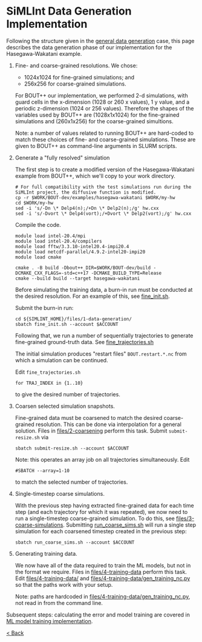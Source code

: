 # SiMLInt Data Generation Implementation

Following the structure given in the [general data generation](ML_training.md) case, this page describes the data generation phase of our implementation for the Hasegawa-Wakatani example.

1. Fine- and coarse-grained resolutions. We chose:

   - 1024x1024 for fine-grained simulations; and
   - 256x256 for coarse-grained simulations.

    For BOUT++ our implementation, we performed 2-d simulations, with guard cells in the x-dimension (1028 or 260 x values), 1 y value, and a periodic z-dimension (1024 or 256 values). Therefore the shapes of the variables used by BOUT++ are (1028x1x1024) for the fine-grained simulations and (260x1x256) for the coarse-grained simultions.

    Note: a number of values related to running BOUT++ are hard-coded to match these choices of fine- and coarse-grained simulations. These are given to BOUT++ as command-line arguments in SLURM scripts.

2. Generate a "fully resolved" simulation

    The first step is to create a modified version of the Hasegawa-Wakatani example from BOUT++, which we'll copy to your work directory.

    ```shell
    # For full compatibility with the test simulations run during the SiMLInt project, the diffusive function is modified.
    cp -r $WORK/BOUT-dev/examples/hasegawa-wakatani $WORK/my-hw
    cd $WORK/my-hw
    sed -i 's/-Dn \* Delp4(n);/+Dn \* Delp2(n);/g' hw.cxx
    sed -i 's/-Dvort \* Delp4(vort);/+Dvort \* Delp2(vort);/g' hw.cxx
    ```

    Compile the code.

    ```shell
    module load intel-20.4/mpi
    module load intel-20.4/compilers
    module load fftw/3.3.10-intel20.4-impi20.4
    module load netcdf-parallel/4.9.2-intel20-impi20
    module load cmake

    cmake . -B build -Dbout++_DIR=$WORK/BOUT-dev/build -DCMAKE_CXX_FLAGS=-std=c++17 -DCMAKE_BUILD_TYPE=Release
    cmake --build build --target hasegawa-wakatani
    ```

    Before simulating the training data, a burn-in run must be conducted at the desired resolution. For an example of this, see [fine_init.sh](https://github.com/EPCCed/SiMLInt/tree/main/files/1-data-generation/fine_init.sh).

    Submit the burn-in run:

    ```shell
    cd ${SIMLINT_HOME}/files/1-data-generation/
    sbatch fine_init.sh --account $ACCOUNT
    ```

    Following that, we run a number of sequentially trajectories to generate fine-grained ground-truth data. See [fine_trajectories.sh](https://github.com/EPCCed/SiMLInt/tree/main/files/1-data-generation/fine_trajectories.sh)

    The initial simulation produces "restart files" `BOUT.restart.*.nc` from which a simulation can be continued.

    Edit `fine_trajectories.sh`

    ```shell
    for TRAJ_INDEX in {1..10}
    ```

    to give the desired number of trajectories.

3. Coarsen selected simulation snapshots.

    Fine-grained data must be coarsened to match the desired coarse-grained resolution. This can be done via interpolation for a general solution. Files in [files/2-coarsening](https://github.com/EPCCed/SiMLInt/tree/main/files/2-coarsening) perform this task. Submit `submit-resize.sh` via

    ```shell
    sbatch submit-resize.sh --account $ACCOUNT
    ```

    Note: this operates an array job on all trajectories simultaneously. Edit

    ```shell
    #SBATCH --array=1-10
    ```

    to match the selected number of trajectories.

4. Single-timestep coarse simulations.

    With the previous step having extracted fine-grained data for each time step (and each trajectory for which it was repeated), we now need to run a single-timestep coarse-grained simulation. To do this, see [files/3-coarse-simulations](../files/3-coarse-simulations/). Submitting [run_coarse_sims.sh](https://github.com/EPCCed/SiMLInt/tree/main/files/3-coarse-simulations/run_coarse_sims.sh) will run a single step simulation for each coarsened timestep created in the previous step:

    ```shell
    sbatch run_coarse_sims.sh --account $ACCOUNT
    ```

5. Generating training data.

    We now have all of the data required to train the ML models, but not in the format we require. Files in [files/4-training-data](../files/4-training-data) perform this task. Edit [files/4-training-data/](../files/4-training-data/sub_gen_training_nc.sh) and [files/4-training-data/gen_training_nc.py](../files/4-training-data/gen_training_nc.py) so that the paths work with your setup.

    Note: paths are hardcoded in [files/4-training-data/gen_training_nc.py](../files/4-training-data/gen_training_nc.py), not read in from the command line.

Subsequent steps: calculating the error and model training are covered in [ML model training implementation](training_implementation.md).

[< Back](./)
